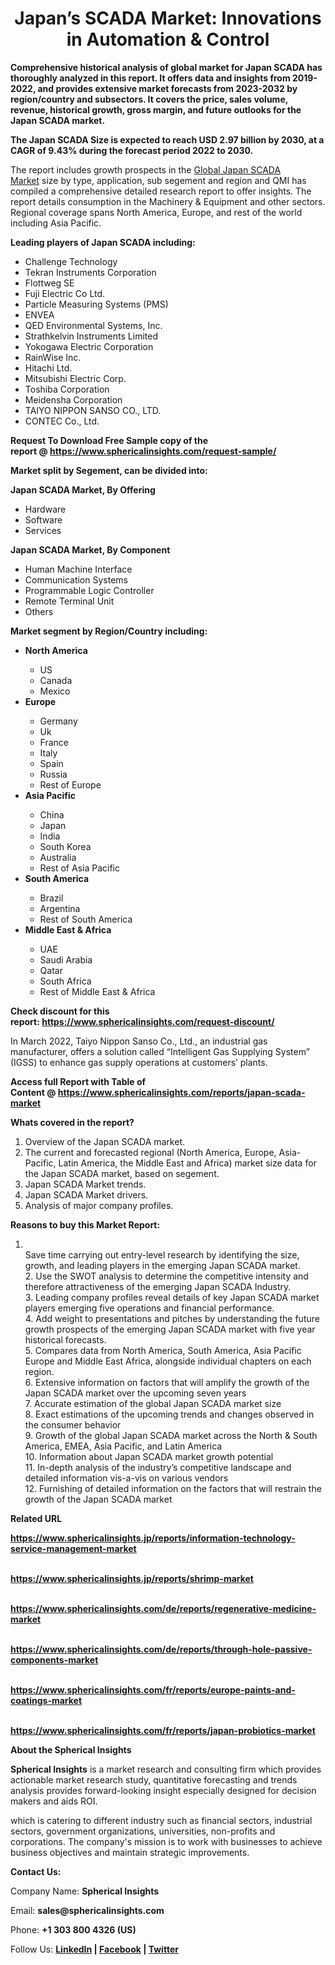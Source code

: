 <h1 style="text-align: center;"><strong>Japan&rsquo;s SCADA Market: Innovations in Automation &amp; Control</strong></h1>
<p><strong>Comprehensive historical analysis of global market for Japan SCADA has thoroughly analyzed in this report. It offers data and insights from 2019-2022, and provides extensive market forecasts from 2023-2032 by region/country and subsectors. It covers the price, sales volume, revenue, historical growth, gross margin, and future outlooks for the Japan SCADA market.</strong></p>
<p><strong>The Japan SCADA Size is expected to reach USD 2.97 billion by 2030, at a CAGR of 9.43% during the forecast period 2022 to 2030.</strong></p>
<p>The report includes growth prospects in the&nbsp;<a href="https://www.sphericalinsights.com/reports/japan-scada-market">Global Japan SCADA Market</a>&nbsp;size by type, application, sub segement and region and QMI has compiled a comprehensive detailed research report to offer insights. The report details consumption in the Machinery &amp; Equipment and other sectors. Regional coverage spans North America, Europe, and rest of the world including Asia Pacific.</p>
<p><strong>Leading players of Japan SCADA including:</strong></p>
<ul>
<li>Challenge Technology</li>
<li>Tekran Instruments Corporation</li>
<li>Flottweg SE</li>
<li>Fuji Electric Co Ltd.</li>
<li>Particle Measuring Systems (PMS)</li>
<li>ENVEA</li>
<li>QED Environmental Systems, Inc.</li>
<li>Strathkelvin Instruments Limited</li>
<li>Yokogawa Electric Corporation</li>
<li>RainWise Inc.</li>
<li>Hitachi Ltd.</li>
<li>Mitsubishi Electric Corp.</li>
<li>Toshiba Corporation</li>
<li>Meidensha Corporation</li>
<li>TAIYO NIPPON SANSO CO., LTD.</li>
<li>CONTEC Co., Ltd.</li>
</ul>
<p><strong>Request To Download Free Sample copy of the report&nbsp;@&nbsp;</strong><a href="https://www.sphericalinsights.com/request-sample/"><strong>https://www.sphericalinsights.com/request-sample/</strong></a></p>
<p><strong>Market split by Segement, can be divided into:</strong></p>
<p><strong>Japan SCADA Market, By Offering</strong></p>
<ul>
<li>Hardware</li>
<li>Software</li>
<li>Services</li>
</ul>
<p><strong>Japan SCADA Market, By Component</strong></p>
<ul>
<li>Human Machine Interface</li>
<li>Communication Systems</li>
<li>Programmable Logic Controller</li>
<li>Remote Terminal Unit</li>
<li>Others</li>
</ul>
<p><strong>Market segment by Region/Country including:</strong></p>
<ul>
<li><strong>North America</strong></li>
<ul>
<li>US</li>
<li>Canada</li>
<li>Mexico</li>
</ul>
<li><strong>Europe</strong></li>
<ul>
<li>Germany</li>
<li>Uk</li>
<li>France</li>
<li>Italy</li>
<li>Spain</li>
<li>Russia</li>
<li>Rest of Europe</li>
</ul>
<li><strong>Asia Pacific</strong></li>
<ul>
<li>China</li>
<li>Japan</li>
<li>India</li>
<li>South Korea</li>
<li>Australia</li>
<li>Rest of Asia Pacific</li>
</ul>
<li><strong>South America</strong></li>
<ul>
<li>Brazil</li>
<li>Argentina</li>
<li>Rest of South America</li>
</ul>
<li><strong>Middle East &amp; Africa</strong></li>
<ul>
<li>UAE</li>
<li>Saudi Arabia</li>
<li>Qatar</li>
<li>South Africa</li>
<li>Rest of Middle East &amp; Africa</li>
</ul>
</ul>
<p><strong>Check discount for this report:&nbsp;</strong><a href="https://www.sphericalinsights.com/request-discount/"><strong>https://www.sphericalinsights.com/request-discount/</strong></a></p>
<p>In March 2022, Taiyo Nippon Sanso Co., Ltd., an industrial gas manufacturer, offers a solution called &ldquo;Intelligent Gas Supplying System&rdquo; (IGSS) to enhance gas supply operations at customers&rsquo; plants.</p>
<p><strong>Access full Report with Table of Content&nbsp;@&nbsp;</strong><a href="https://www.sphericalinsights.com/reports/japan-scada-market"><strong>https://www.sphericalinsights.com/reports/japan-scada-market</strong></a></p>
<p><strong>Whats covered in the report?</strong></p>
<ol>
<li>Overview of the Japan SCADA market.</li>
<li>The current and forecasted regional (North America, Europe, Asia-Pacific, Latin America, the Middle East and Africa) market size data for the Japan SCADA market, based on segement.</li>
<li>Japan SCADA Market trends.</li>
<li>Japan SCADA Market drivers.</li>
<li>Analysis of major company profiles.</li>
</ol>
<p><strong>Reasons to buy this Market Report:</strong></p>
<ol>
<li><br /> Save time carrying out entry-level research by identifying the size, growth, and leading players in the emerging Japan SCADA market.<br /> 2. Use the SWOT analysis to determine the competitive intensity and therefore attractiveness of the emerging Japan SCADA Industry.<br /> 3. Leading company profiles reveal details of key Japan SCADA market players emerging five operations and financial performance.<br /> 4. Add weight to presentations and pitches by understanding the future growth prospects of the emerging Japan SCADA market with five year historical forecasts.<br /> 5. Compares data from North America, South America, Asia Pacific Europe and Middle East Africa, alongside individual chapters on each region.<br /> 6. Extensive information on factors that will amplify the growth of the Japan SCADA market over the upcoming seven years<br /> 7. Accurate estimation of the global Japan SCADA market size<br /> 8. Exact estimations of the upcoming trends and changes observed in the consumer behavior<br /> 9. Growth of the global Japan SCADA market across the North &amp; South America, EMEA, Asia Pacific, and Latin America<br /> 10. Information about Japan SCADA market growth potential<br /> 11. In-depth analysis of the industry&rsquo;s competitive landscape and detailed information vis-a-vis on various vendors<br /> 12. Furnishing of detailed information on the factors that will restrain the growth of the Japan SCADA market</li>
</ol>
<p><strong>Related URL</strong></p>
<p><a href="https://www.sphericalinsights.jp/reports/information-technology-service-management-market"><strong>https://www.sphericalinsights.jp/reports/information-technology-service-management-market</strong></a><strong>&nbsp;</strong></p>
<p><strong><br /> </strong><a href="https://www.sphericalinsights.jp/reports/shrimp-market"><strong>https://www.sphericalinsights.jp/reports/shrimp-market</strong></a><strong>&nbsp;</strong></p>
<p><strong><br /> </strong><a href="https://www.sphericalinsights.com/de/reports/regenerative-medicine-market"><strong>https://www.sphericalinsights.com/de/reports/regenerative-medicine-market</strong></a><strong>&nbsp;</strong></p>
<p><strong><br /> </strong><a href="https://www.sphericalinsights.com/de/reports/through-hole-passive-components-market"><strong>https://www.sphericalinsights.com/de/reports/through-hole-passive-components-market</strong></a></p>
<p><strong><br /> </strong><a href="https://www.sphericalinsights.com/fr/reports/europe-paints-and-coatings-market"><strong>https://www.sphericalinsights.com/fr/reports/europe-paints-and-coatings-market</strong></a></p>
<p><strong><br /> </strong><a href="https://www.sphericalinsights.com/fr/reports/japan-probiotics-market"><strong>https://www.sphericalinsights.com/fr/reports/japan-probiotics-market</strong></a><strong>&nbsp;</strong></p>
<p><strong>About the Spherical Insights</strong></p>
<p><strong>Spherical Insights</strong>&nbsp;is a market research and consulting firm which provides actionable market research study, quantitative forecasting and trends analysis provides forward-looking insight especially designed for decision makers and aids ROI.</p>
<p>which is catering to different industry such as financial sectors, industrial sectors, government organizations, universities, non-profits and corporations. The company's mission is to work with businesses to achieve business objectives and maintain strategic improvements.</p>
<p><strong>Contact Us:</strong></p>
<p>Company Name:&nbsp;<strong>Spherical Insights</strong></p>
<p>Email:&nbsp;<strong>sales@sphericalinsights.com</strong></p>
<p>Phone:&nbsp;<strong>+1 303 800 4326 (US)</strong></p>
<p>Follow Us:&nbsp;<a href="https://www.linkedin.com/company/spherical-insight/"><strong>LinkedIn</strong></a><strong>&nbsp;|&nbsp;</strong><a href="https://www.facebook.com/sphericalinsights22"><strong>Facebook</strong></a><strong>&nbsp;|&nbsp;</strong><a href="https://twitter.com/SInsights_US"><strong>Twitter</strong></a></p>
